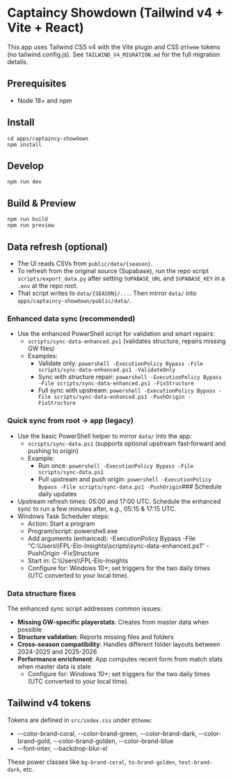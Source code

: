 # Captaincy Showdown (Tailwind v4 + Vite + React)

This app uses Tailwind CSS v4 with the Vite plugin and CSS `@theme` tokens (no tailwind.config.js). See `TAILWIND_V4_MIGRATION.md` for the full migration details.

## Prerequisites
- Node 18+ and npm

## Install
```
cd apps/captaincy-showdown
npm install
```

## Develop
```
npm run dev
```

## Build & Preview
```
npm run build
npm run preview
```

## Data refresh (optional)
- The UI reads CSVs from `public/data/{season}`.
- To refresh from the original source (Supabase), run the repo script `scripts/export_data.py` after setting `SUPABASE_URL` and `SUPABASE_KEY` in a `.env` at the repo root.
- That script writes to `data/{SEASON}/...`. Then mirror `data/` into `apps/captaincy-showdown/public/data/`.

### Enhanced data sync (recommended)
- Use the enhanced PowerShell script for validation and smart repairs:
  - `scripts/sync-data-enhanced.ps1` (validates structure, repairs missing GW files)
  - Examples:
    - Validate only: `powershell -ExecutionPolicy Bypass -File scripts/sync-data-enhanced.ps1 -ValidateOnly`
    - Sync with structure repair: `powershell -ExecutionPolicy Bypass -File scripts/sync-data-enhanced.ps1 -FixStructure`
    - Full sync with upstream: `powershell -ExecutionPolicy Bypass -File scripts/sync-data-enhanced.ps1 -PushOrigin -FixStructure`

### Quick sync from root → app (legacy)
- Use the basic PowerShell helper to mirror `data/` into the app:
  - `scripts/sync-data.ps1` (supports optional upstream fast‑forward and pushing to origin)
  - Example:
    - Run once: `powershell -ExecutionPolicy Bypass -File scripts/sync-data.ps1`
    - Pull upstream and push origin: `powershell -ExecutionPolicy Bypass -File scripts/sync-data.ps1 -PushOrigin`### Schedule daily updates
- Upstream refresh times: 05:00 and 17:00 UTC. Schedule the enhanced sync to run a few minutes after, e.g., 05:15 & 17:15 UTC.
- Windows Task Scheduler steps:
	- Action: Start a program
	- Program/script: powershell.exe
	- Add arguments (enhanced):
		-ExecutionPolicy Bypass -File "C:\\Users\\<you>\\FPL-Elo-Insights\\scripts\\sync-data-enhanced.ps1" -PushOrigin -FixStructure
	- Start in: C:\\Users\\<you>\\FPL-Elo-Insights
	- Configure for: Windows 10+; set triggers for the two daily times (UTC converted to your local time).

### Data structure fixes
The enhanced sync script addresses common issues:
- **Missing GW-specific playerstats**: Creates from master data when possible
- **Structure validation**: Reports missing files and folders
- **Cross-season compatibility**: Handles different folder layouts between 2024-2025 and 2025-2026
- **Performance enrichment**: App computes recent form from match stats when master data is stale
	- Configure for: Windows 10+; set triggers for the two daily times (UTC converted to your local time).

## Tailwind v4 tokens
Tokens are defined in `src/index.css` under `@theme`:
- --color-brand-coral, --color-brand-green, --color-brand-dark, --color-brand-gold, --color-brand-golden, --color-brand-blue
- --font-inter, --backdrop-blur-xl

These power classes like `bg-brand-coral`, `to-brand-golden`, `text-brand-dark`, etc.
